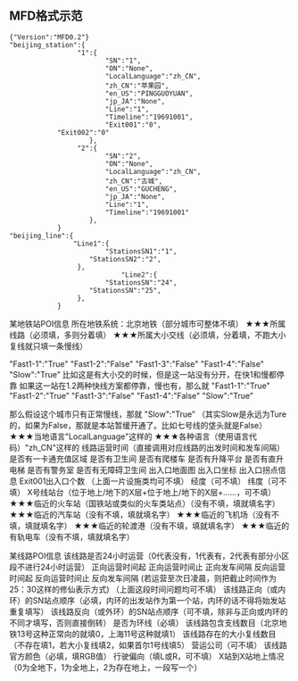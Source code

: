 ﻿
## MFD格式示范

```
{"Version":"MFD0.2"}
"beijing_station":{
                 "1":{
                        "SN":"1",
                        "ON":"None",
                        "LocalLanguage":"zh_CN",
                        "zh_CN":"苹果园",
                        "en_US":"PINGGUOYUAN",
                        "jp_JA":"None",
                        "Line":"1",
                        "Timeline":"19691001",
                        "Exit001":"0",
			"Exit002":"0"
                    },
                 "2":{
                        "SN":"2",
                        "ON":"None",
                        "LocalLanguage":"zh_CN",
                        "zh_CN":"古城",
                        "en_US":"GUCHENG",
                        "jp_JA":"None",
                        "Line":"1",
                        "Timeline":"19691001"
                    },
            }
"beijing_line":{
                "Line1":{
				        "StationsSN1":"1",
					"StationsSN2":"2",
				 },
			                "Line2":{
				        "StationsSN":"24",
					"StationsSN":"25",
				 },
            }

```


某地铁站POI信息
所在地铁系统：北京地铁（部分城市可整体不填）
★★★所属线路（必须填，多则分着填）
★★★所属大小交线（必须填，分着填，不跑大小复线就只填一条慢线）

"Fast1-1":"True"
"Fast1-2":"False"
"Fast1-3":"False"
"Fast1-4":"False"
"Slow":"True”
比如这是有大小交的时候，但是这一站没有分开，在快1和慢都停靠
如果这一站在1.2两种快线方案都停靠，慢也有，那么就
"Fast1-1":"True"
"Fast1-2":"True”
"Fast1-3":"False"
"Fast1-4":"False"
"Slow":"True”

那么假设这个城市只有正常慢线，那就
"Slow":"True”
（其实Slow是永远为Ture的，如果为False，那就是本站暂缓开通了。比如七号线的垡头就是False）
★★★当地语言"LocalLanguage"这样的
★★★各种语言（使用语言代码）"zh_CN"这样的
线路运营时间（直接调用对应线路的出发时间和发车间隔）
是否有一卡通充值区域
是否有卫生间
是否有爬楼车
是否有升降平台
是否有直升电梯
是否有警务室
是否有无障碍卫生间
出入口地面图
出入口坐标
出入口拐点信息
Exit001出入口个数
（上面一片设施类均可不填）
经度（可不填）
纬度（可不填）
X号线站台（位于地上/地下的X层+位于地上/地下的X层+……，可不填）
★★★临近的火车站（国铁站或类似的火车类站点）（没有不填，填就填名字）
★★★临近的汽车站（没有不填，填就填名字）
★★★临近的飞机场（没有不填，填就填名字）
★★★临近的轮渡港（没有不填，填就填名字）
★★★临近的有轨电车（没有不填，填就填名字）





某线路POI信息
该线路是否24小时运营（0代表没有，1代表有，2代表有部分小区段不进行24小时运营）
正向运营时间起
正向运营时间止
正向发车间隔
反向运营时间起
反向运营时间止
反向发车间隔
(若运营至次日凌晨，则把截止时间作为25：30这样的修仙表示方式)
（上面这段时间问题均可不填）
该线路正向（或内环）的SN站点顺序（必填，内环的出发站作为第一个站，内环的话不得将始发站重复填写）
该线路反向（或外环）的SN站点顺序（可不填，除非与正向或内环的不同才填写，否则直接倒转）
是否为环线（必填）
该线路包含支线数目（北京地铁13号这种正常向的就填0，上海11号这种就填1）
该线路存在的大小复线数目（不存在填1，若大小复线填2，如果首尔1号线填5）
营运公司（可不填）
该线路官方颜色（必填，填RGB值）
行驶偏向（填L或R，可不填）
X站到X站地上情况（0为全地下，1为全地上，2为存在地上，一段写一个）
